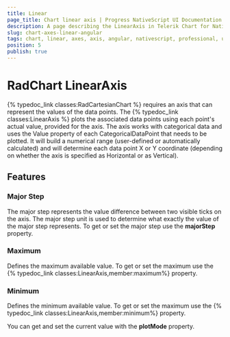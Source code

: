 ```yaml
---
title: Linear
page_title: Chart linear axis | Progress NativeScript UI Documentation
description: A page describing the LinearAxis in Telerik Chart for NativeScript. This article explains the most important things you need to know before using Linear axis.
slug: chart-axes-linear-angular
tags: chart, linear, axes, axis, angular, nativescript, professional, ui
position: 5
publish: true
---
```



# RadChart LinearAxis

{% typedoc_link classes:RadCartesianChart %} requires an axis that can represent the values of the data points. The {% typedoc_link classes:LinearAxis %} plots the associated data points using each point's actual value, provided for the axis. The axis works with categorical data and uses the Value property of each CategoricalDataPoint that needs to be plotted. It will build a numerical range (user-defined or automatically calculated) and will determine each data point X or Y coordinate (depending on whether the axis is specified as Horizontal or as Vertical).

<snippet id='chart-line-axis'/>

## Features

### Major Step

The major step represents the value difference between two visible ticks on the axis. The major step unit is used to determine what exactly the value of the major step represents. To get or set the major step use the **majorStep** property.

### Maximum

Defines the maximum available value. To get or set the maximum use the {% typedoc_link classes:LinearAxis,member:maximum%} property.

### Minimum

Defines the minimum available value. To get or set the maximum use the {% typedoc_link classes:LinearAxis,member:minimum%}  property.

You can get and set the current value with the **plotMode** property.
